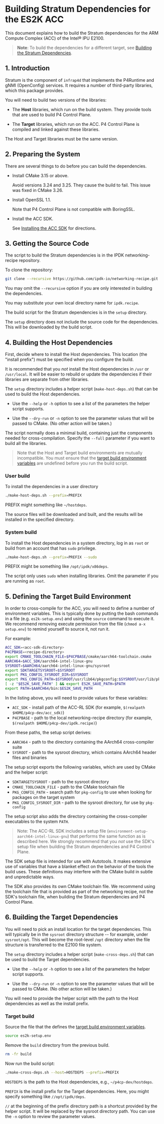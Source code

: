 # Building Stratum Dependencies for the ES2K ACC

This document explains how to build the Stratum dependencies for the
ARM Compute Complex (ACC) of the Intel&reg; IPU E2100.

> **Note**: To build the dependencies for a different target, see
[Building the Stratum Dependencies](building-stratum-deps.md).

## 1. Introduction

Stratum is the component of `infrap4d` that implements the P4Runtime and gNMI
(OpenConfig) services. It requires a number of third-party libraries, which
this package provides.

You will need to build two versions of the libraries:

- The **Host** libraries, which run on the build system. They provide
  tools that are used to build P4 Control Plane.

- The **Target** libraries, which run on the ACC. P4 Control Plane is
  compiled and linked against these libraries.

The Host and Target libraries must be the same version.

## 2. Preparing the System

There are several things to do before you can build the dependencies.

- Install CMake 3.15 or above.

  Avoid versions 3.24 and 3.25. They cause the build to fail. This issue was
  fixed in CMake 3.26.

- Install OpenSSL 1.1.

  Note that P4 Control Plane is not compatible with BoringSSL.

- Install the ACC SDK.

  See [Installing the ACC SDK](../docs/guides/es2k/installing-acc-sdk.md)
  for directions.

## 3. Getting the Source Code

The script to build the Stratum dependencies is in the IPDK networking-recipe
repository.

To clone the repository:

```bash
git clone --recursive https://github.com/ipdk-io/networking-recipe.git ipdk.recipe
```

You may omit the `--recursive` option if you are only interested in building
the dependencies.

You may substitute your own local directory name for `ipdk.recipe`.

The build script for the Stratum dependencies is in the `setup` directory.

The `setup` directory does not include the source code for the dependencies.
This will be downloaded by the build script.

## 4. Building the Host Dependencies

First, decide where to install the Host dependencies. This location (the
"install prefix") must be specified when you configure the build.

It is recommended that you *not* install the Host dependencies in `/usr` or
`/usr/local`. It will be easier to rebuild or update the dependencies if
their libraries are separate from other libraries.

The `setup` directory includes a helper script (`make-host-deps.sh`) that
can be used to build the Host dependencies.

- Use the `--help` or `-h` option to see a list of the parameters the
  helper script supports.

- Use the `--dry-run` or `-n` option to see the parameter values that will
  be passed to CMake. (No other action will be taken.)

The script normally does a minimal build, containing just the components
needed for cross-compilation. Specify the `--full` parameter if you want
to build all the libraries.

> Note that the Host and Target build environments are mutually incompatible.
  You must ensure that the [target build environment variables](#5-defining-the-target-build-environment)
  are undefined before you run the build script.

### User build

To install the dependencies in a user directory

```bash
./make-host-deps.sh --prefix=PREFIX
```

PREFIX might something like `~/hostdeps`.

The source files will be downloaded and built, and the results will be
installed in the specified directory.

### System build

To install the Host dependencies in a system directory, log in as `root`
or build from an account that has `sudo` privilege.

```bash
./make-host-deps.sh --prefix=PREFIX --sudo
```

PREFIX might be something like `/opt/ipdk/x86deps`.

The script only uses `sudo` when installing libraries. Omit the parameter
if you are running as `root`.

## 5. Defining the Target Build Environment

In order to cross-compile for the ACC, you will need to define a number
of environment variables. This is typically done by putting the bash
commands in a file (e.g. `es2k-setup.env`) and using the `source` command
to execute it. We recommend removing execute permission from the file
(`chmod a-x setup.env`) to remind yourself to source it, not run it.

For example:

```bash
ACC_SDK=<acc-sdk-directory>
P4CPBASE=<recipe-directory>
export CMAKE_TOOLCHAIN_FILE=$P4CPBASE/cmake/aarch64-toolchain.cmake
AARCH64=$ACC_SDK/aarch64-intel-linux-gnu
SYSROOT=$AARCH64/aarch64-intel-linux-gnu/sysroot
export SDKTARGETSYSROOT=$SYSROOT
export PKG_CONFIG_SYSROOT_DIR=$SYSROOT
export PKG_CONFIG_PATH=$SYSROOT/usr/lib64/pkgconfig:$SYSROOT/usr/lib/pkgconfig:$SYSROOT/usr/share/pkgconfig
[ -z "$ES2K_SAVE_PATH" ] && export ES2K_SAVE_PATH=$PATH
export PATH=$AARCH64/bin:$ES2K_SAVE_PATH
```

In the listing above, you will need to provide values for these variables:

- `ACC_SDK` - install path of the ACC-RL SDK (for example,
  `$(realpath $HOME/p4cp-dev/acc_sdk)`)
- `P4CPBASE` - path to the local networking-recipe directory
  (for example, `$(realpath $HOME/p4cp-dev/ipdk.recipe)`)

From these paths, the setup script derives:

- `AARCH64` - path to the directory containing the AArch64
  cross-compiler suite
- `SYSROOT` - path to the sysroot directory, which contains AArch64
  header files and binaries

The setup script exports the following variables, which are used by CMake
and the helper script:

- `SDKTARGETSYSROOT` - path to the sysroot directory
- `CMAKE_TOOLCHAIN_FILE` - path to the CMake toolchain file
- `PKG_CONFIG_PATH` - search path for `pkg-config` to use when looking for
  packages on the target system
- `PKG_CONFIG_SYSROOT_DIR` - path to the sysroot directory, for use by
  `pkg-config`

The setup script also adds the directory containing the cross-compiler
executables to the system `PATH`.

> Note: The ACC-RL SDK includes a setup file
  (`environment-setup-aarch64-intel-linux-gnu`) that performs the same
  function as is described here. We strongly recommend that you *not* use
  the SDK's setup file when building the Stratum dependencies and P4
  Control Plane.

  The SDK setup file is intended for use with Autotools. It makes extensive
  use of variables that have a blanket effect on the behavior of the tools
  the build uses. These definitions may interfere with the CMake build in
  subtle and unpredictable ways.

  The SDK also provides its own CMake toolchain file. We recommend using
  the toolchain file that is provided as part of the networking recipe,
  not the SDK's toolchain file, when building the Stratum dependencies
  and P4 Control Plane.

## 6. Building the Target Dependencies

You will need to pick an install location for the target dependencies.
This will typically be in the `sysroot` directory structure -- for example,
under `sysroot/opt`. This will become the root-level `/opt` directory when
the file structure is transferred to the E2100 file system.

The `setup` directory includes a helper script (`make-cross-deps.sh`) that
can be used to build the Target dependencies.

- Use the `--help` or `-h` option to see a list of the parameters the
  helper script supports.

- Use the `--dry-run` or `-n` option to see the parameter values that will
  be passed to CMake. (No other action will be taken.)

You will need to provide the helper script with the path to the Host
dependencies as well as the install prefix.

### Target build

Source the file that the defines the [target build environment variables](#5-defining-the-target-build-environment).

```bash
source es2k-setup.env
```

Remove the `build` directory from the previous build.

```bash
rm -fr build
```

Now run the build script:

```bash
./make-cross-deps.sh --host=HOSTDEPS --prefix=PREFIX
```

`HOSTDEPS` is the path to the Host dependencies, e.g., `~/p4cp-dev/hostdeps`.

`PREFIX` is the install prefix for the Target dependencies. Here, you might
specify something like `//opt/ipdk/deps`.

`//` at the beginning of the prefix directory path is a shortcut provided by
the helper script. It will be replaced by the sysroot directory path.
You can use the `-n` option to review the parameter values.
